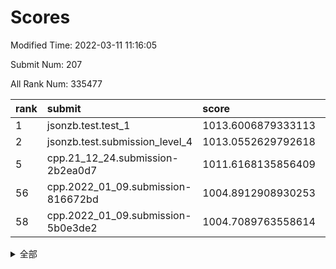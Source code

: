 # Scores

Modified Time: 2022-03-11 11:16:05

Submit Num: 207

All Rank Num: 335477

| rank |               submit               |       score        |       sigma        | pk_num |
| :--- | :--------------------------------- | :----------------- | :----------------- | :----- |
| 1    | jsonzb.test.test_1                 | 1013.6006879333113 | 0.8334569443822571 | 6479   |
| 2    | jsonzb.test.submission_level_4     | 1013.0552629792618 | 0.819373853693031  | 6485   |
| 5    | cpp.21_12_24.submission-2b2ea0d7   | 1011.6168135856409 | 0.7932562159374671 | 6481   |
| 56   | cpp.2022_01_09.submission-816672bd | 1004.8912908930253 | 0.7281700569972935 | 6480   |
| 58   | cpp.2022_01_09.submission-5b0e3de2 | 1004.7089763558614 | 0.708068949852155  | 6482   |


<details>
<summary>全部</summary>

| rank |                 submit                 |       score        |       sigma        | pk_num |
| :--- | :------------------------------------- | :----------------- | :----------------- | :----- |
| 1    | jsonzb.test.test_1                     | 1013.6006879333113 | 0.8334569443822571 | 6479   |
| 2    | jsonzb.test.submission_level_4         | 1013.0552629792618 | 0.819373853693031  | 6485   |
| 3    | gobigger.level_3.submission_level_3_23 | 1011.9614969564722 | 0.7770962176834538 | 6481   |
| 4    | gobigger.level_3.submission_level_3_17 | 1011.9574314173293 | 0.7905629069803277 | 6484   |
| 5    | cpp.21_12_24.submission-2b2ea0d7       | 1011.6168135856409 | 0.7932562159374671 | 6481   |
| 6    | gobigger.level_3.submission_level_3_30 | 1011.507750203576  | 0.7625129514115037 | 6488   |
| 7    | gobigger.level_3.submission_level_3_20 | 1011.4667132015874 | 0.746154195281284  | 6480   |
| 8    | gobigger.level_3.submission_level_3_43 | 1011.3573413076653 | 0.7597958937942161 | 6482   |
| 9    | gobigger.level_3.submission_level_3_13 | 1011.3220995015117 | 0.788626787405984  | 6487   |
| 10   | gobigger.level_3.submission_level_3_11 | 1011.1047411738541 | 0.7714036225281554 | 6488   |
| 11   | gobigger.level_3.submission_level_3_14 | 1011.0891636520081 | 0.7771736292260083 | 6488   |
| 12   | gobigger.level_3.submission_level_3_49 | 1011.0451100404196 | 0.7925872101948431 | 6485   |
| 13   | gobigger.level_3.submission_level_3_25 | 1010.9435822453731 | 0.7983704236456645 | 6483   |
| 14   | gobigger.level_3.submission_level_3_45 | 1010.8933658731306 | 0.7753003673563308 | 6483   |
| 15   | gobigger.level_3.submission_level_3_7  | 1010.6851434028943 | 0.7754084308692165 | 6482   |
| 16   | gobigger.level_3.submission_level_3_9  | 1010.638683162983  | 0.7581060906917246 | 6477   |
| 17   | gobigger.level_3.submission_level_3_33 | 1010.6045853821795 | 0.7817522182364572 | 6482   |
| 18   | gobigger.level_3.submission_level_3_29 | 1010.592213991369  | 0.7503465812860951 | 6485   |
| 19   | gobigger.level_3.submission_level_3_42 | 1010.5785417640164 | 0.7571870068321243 | 6484   |
| 20   | gobigger.level_3.submission_level_3_41 | 1010.4421259129954 | 0.7670936155365977 | 6484   |
| 21   | gobigger.level_3.submission_level_3_8  | 1010.4062512678477 | 0.7376800330958386 | 6479   |
| 22   | gobigger.level_3.submission_level_3_36 | 1010.3883887500238 | 0.7655330985631519 | 6482   |
| 23   | gobigger.level_3.submission_level_3_22 | 1010.3714994536971 | 0.7827072988745104 | 6483   |
| 24   | gobigger.level_3.submission_level_3_16 | 1010.3603882827088 | 0.7508442241514499 | 6481   |
| 25   | gobigger.level_3.submission_level_3_44 | 1010.2953055688678 | 0.7680143101330223 | 6482   |
| 26   | gobigger.level_3.submission_level_3_39 | 1010.2214016656293 | 0.7771472033694063 | 6486   |
| 27   | gobigger.level_3.submission_level_3_0  | 1010.1869052905543 | 0.7714214795002724 | 6484   |
| 28   | gobigger.level_3.submission_level_3_40 | 1010.0980076403733 | 0.7497086143602554 | 6483   |
| 29   | gobigger.level_3.submission_level_3_48 | 1010.0641451881373 | 0.7639116883780004 | 6480   |
| 30   | gobigger.level_3.submission_level_3_24 | 1010.0022687135505 | 0.7594599934126964 | 6477   |
| 31   | gobigger.level_3.submission_level_3_34 | 1009.8858151617375 | 0.7597102819132963 | 6480   |
| 32   | gobigger.level_3.submission_level_3_21 | 1009.8310160285844 | 0.7605120998613772 | 6483   |
| 33   | gobigger.level_3.submission_level_3_19 | 1009.778039178084  | 0.7531534785533639 | 6482   |
| 34   | gobigger.level_3.submission_level_3_18 | 1009.7398062744201 | 0.7591961301888567 | 6487   |
| 35   | gobigger.level_3.submission_level_3_46 | 1009.6799167584676 | 0.7648125379841914 | 6487   |
| 36   | gobigger.level_3.submission_level_3_26 | 1009.6759511297021 | 0.7507656971910548 | 6480   |
| 37   | gobigger.level_3.submission_level_3_1  | 1009.6751104827811 | 0.760660935753056  | 6480   |
| 38   | gobigger.level_3.submission_level_3_5  | 1009.6683731132629 | 0.7420691693009984 | 6482   |
| 39   | gobigger.level_3.submission_level_3_6  | 1009.6340199123482 | 0.7701694885242716 | 6479   |
| 40   | gobigger.level_3.submission_level_3_2  | 1009.5648635054716 | 0.7474916147978996 | 6487   |
| 41   | gobigger.level_3.submission_level_3_10 | 1009.5478627191461 | 0.7404761970053321 | 6479   |
| 42   | gobigger.level_3.submission_level_3_35 | 1009.4177566482659 | 0.7287155763134765 | 6477   |
| 43   | gobigger.level_3.submission_level_3_28 | 1009.3896936872235 | 0.7620335922174895 | 6485   |
| 44   | gobigger.level_3.submission_level_3_38 | 1009.3844316658167 | 0.7435004371509845 | 6486   |
| 45   | gobigger.level_3.submission_level_3_4  | 1009.3265228526916 | 0.7578019396427877 | 6479   |
| 46   | gobigger.level_3.submission_level_3_15 | 1009.325198854989  | 0.7438654456482793 | 6490   |
| 47   | gobigger.level_3.submission_level_3_31 | 1009.3038169674941 | 0.7757004011790177 | 6482   |
| 48   | gobigger.level_3.submission_level_3_3  | 1009.1401228221976 | 0.7411419295091878 | 6482   |
| 49   | gobigger.level_3.submission_level_3_37 | 1009.1270757271028 | 0.7585265003826386 | 6486   |
| 50   | gobigger.level_3.submission_level_3_47 | 1008.9536583213471 | 0.748147789821279  | 6482   |
| 51   | gobigger.level_3.submission_level_3_12 | 1008.8907236978471 | 0.7387155247249712 | 6476   |
| 52   | gobigger.level_3.submission_level_3_32 | 1008.6467176641581 | 0.7492861082194584 | 6486   |
| 53   | gobigger.level_3.submission_level_3_27 | 1008.3033817069097 | 0.7577377824135241 | 6482   |
| 54   | gobigger.level_1.submission_level_1_29 | 1004.9229853318927 | 0.7540289147188932 | 6485   |
| 55   | gobigger.level_1.submission_level_1_26 | 1004.9185992516237 | 0.710070643411109  | 6477   |
| 56   | cpp.2022_01_09.submission-816672bd     | 1004.8912908930253 | 0.7281700569972935 | 6480   |
| 57   | gobigger.level_1.submission_level_1_35 | 1004.8876038468039 | 0.7240476771050637 | 6482   |
| 58   | cpp.2022_01_09.submission-5b0e3de2     | 1004.7089763558614 | 0.708068949852155  | 6482   |
| 59   | gobigger.level_1.submission_level_1_45 | 1004.6534815392878 | 0.7203384679185789 | 6483   |
| 60   | gobigger.level_1.submission_level_1_2  | 1004.5272690004504 | 0.7249496493399401 | 6480   |
| 61   | gobigger.level_1.submission_level_1_30 | 1004.5016481415446 | 0.7291847682661332 | 6481   |
| 62   | gobigger.level_1.submission_level_1_1  | 1004.4648603481612 | 0.7369432069654307 | 6484   |
| 63   | gobigger.level_1.submission_level_1_9  | 1004.4472440510073 | 0.7227108203033864 | 6485   |
| 64   | gobigger.level_1.submission_level_1_21 | 1004.3520382932976 | 0.7278147192109714 | 6482   |
| 65   | gobigger.level_1.submission_level_1_0  | 1004.2123832907588 | 0.720687656304213  | 6478   |
| 66   | gobigger.level_1.submission_level_1_44 | 1004.1691564936564 | 0.7246134220569559 | 6486   |
| 67   | gobigger.level_1.submission_level_1_15 | 1004.1360146416458 | 0.7292258745041187 | 6485   |
| 68   | gobigger.level_1.submission_level_1_7  | 1004.1122009395284 | 0.7079880960008326 | 6481   |
| 69   | gobigger.level_1.submission_level_1_18 | 1004.0461049363354 | 0.7207354044087473 | 6482   |
| 70   | gobigger.level_1.submission_level_1_31 | 1003.8927678591252 | 0.7098137594222865 | 6484   |
| 71   | gobigger.level_1.submission_level_1_34 | 1003.8829659870457 | 0.7069526927942525 | 6483   |
| 72   | gobigger.level_1.submission_level_1_46 | 1003.8045254633867 | 0.7260896449517207 | 6480   |
| 73   | gobigger.level_1.submission_level_1_17 | 1003.7737910053588 | 0.7303832550336035 | 6483   |
| 74   | gobigger.level_1.submission_level_1_42 | 1003.7612125110464 | 0.7289883270079729 | 6480   |
| 75   | gobigger.level_1.submission_level_1_4  | 1003.6345131762021 | 0.7238607239259724 | 6484   |
| 76   | gobigger.level_1.submission_level_1_14 | 1003.6127277254184 | 0.7177764846810148 | 6482   |
| 77   | gobigger.level_1.submission_level_1_13 | 1003.5265146112421 | 0.7172601176960857 | 6478   |
| 78   | gobigger.level_1.submission_level_1_33 | 1003.5048145275748 | 0.7166152802647664 | 6480   |
| 79   | gobigger.level_1.submission_level_1_11 | 1003.4755939467985 | 0.7174151851918458 | 6482   |
| 80   | gobigger.level_1.submission_level_1_19 | 1003.442485702654  | 0.7238280818981576 | 6485   |
| 81   | gobigger.level_1.submission_level_1_3  | 1003.4393623705179 | 0.7167048728015853 | 6480   |
| 82   | gobigger.level_1.submission_level_1_27 | 1003.4367036692365 | 0.7246133533417978 | 6483   |
| 83   | gobigger.level_1.submission_level_1_48 | 1003.425037178391  | 0.712860439640994  | 6486   |
| 84   | gobigger.level_1.submission_level_1_49 | 1003.3131386253766 | 0.707782834816751  | 6483   |
| 85   | gobigger.level_1.submission_level_1_32 | 1003.309897917884  | 0.738035283311191  | 6485   |
| 86   | gobigger.level_1.submission_level_1_8  | 1003.2815472694211 | 0.7192009929062182 | 6483   |
| 87   | gobigger.level_1.submission_level_1_25 | 1003.1876070789879 | 0.7133387595238125 | 6483   |
| 88   | gobigger.level_1.submission_level_1_37 | 1003.0434515996571 | 0.7123799948014513 | 6485   |
| 89   | gobigger.level_1.submission_level_1_6  | 1003.0164232534621 | 0.7155636496609803 | 6482   |
| 90   | gobigger.level_1.submission_level_1_5  | 1002.9701037374491 | 0.7154686847409978 | 6484   |
| 91   | gobigger.level_1.submission_level_1_24 | 1002.891116341306  | 0.7233898483842096 | 6483   |
| 92   | gobigger.level_1.submission_level_1_23 | 1002.7824166907385 | 0.7175715926550345 | 6478   |
| 93   | gobigger.level_1.submission_level_1_36 | 1002.6905844088342 | 0.712070682006382  | 6484   |
| 94   | gobigger.level_1.submission_level_1_22 | 1002.6813106935613 | 0.7231397473062628 | 6481   |
| 95   | gobigger.level_1.submission_level_1_16 | 1002.6599375151454 | 0.7169937325672586 | 6482   |
| 96   | gobigger.level_1.submission_level_1_20 | 1002.5842713509493 | 0.7148272285142929 | 6482   |
| 97   | gobigger.level_1.submission_level_1_28 | 1002.4820313717389 | 0.7313652687337482 | 6485   |
| 98   | gobigger.level_1.submission_level_1_43 | 1002.4681706463518 | 0.7163357702886154 | 6479   |
| 99   | gobigger.level_1.submission_level_1_38 | 1002.3824738920997 | 0.722810343128507  | 6482   |
| 100  | gobigger.level_1.submission_level_1_10 | 1002.3587784465977 | 0.7172214863990493 | 6474   |
| 101  | gobigger.level_1.submission_level_1_40 | 1002.0642062202531 | 0.7141775521666172 | 6485   |
| 102  | gobigger.level_1.submission_level_1_39 | 1001.9959694432068 | 0.7113987704693115 | 6487   |
| 103  | gobigger.level_1.submission_level_1_41 | 1001.9162517436095 | 0.7241877317624077 | 6483   |
| 104  | gobigger.level_1.submission_level_1_47 | 1001.2757593129054 | 0.7135365210402315 | 6480   |
| 105  | gobigger.level_1.submission_level_1_12 | 1000.8062288775794 | 0.7158263886827949 | 6488   |
| 106  | gobigger.random.submission_random_29   | 997.2326346901208  | 0.7066704920543545 | 6485   |
| 107  | gobigger.random.submission_random_13   | 997.1520645165685  | 0.704540149387924  | 6476   |
| 108  | gobigger.random.submission_random_2    | 996.9932281889485  | 0.706103604778488  | 6482   |
| 109  | gobigger.random.submission_random_47   | 996.9681134090893  | 0.7205777685708861 | 6484   |
| 110  | gobigger.random.submission_random_11   | 996.8535960838292  | 0.7053346200527968 | 6486   |
| 111  | gobigger.random.submission_random_41   | 996.7644698000792  | 0.7255152669251533 | 6488   |
| 112  | gobigger.random.submission_random_20   | 996.7462523024079  | 0.7051189414287724 | 6483   |
| 113  | gobigger.random.submission_random_45   | 996.6343032518417  | 0.7085175807973231 | 6482   |
| 114  | gobigger.random.submission_random_26   | 996.5883977339404  | 0.7149460101292251 | 6484   |
| 115  | gobigger.random.submission_random_14   | 996.5623648178266  | 0.7228954671711045 | 6487   |
| 116  | gobigger.random.submission_random_33   | 996.5383533041619  | 0.720841453510652  | 6486   |
| 117  | gobigger.random.submission_random_27   | 996.5128139668147  | 0.7080881792071938 | 6479   |
| 118  | gobigger.random.submission_random_25   | 996.4435221128352  | 0.7110134588054889 | 6484   |
| 119  | gobigger.random.submission_random_30   | 996.4164312789734  | 0.7154607337426754 | 6486   |
| 120  | gobigger.random.submission_random_15   | 996.4141531381616  | 0.7133955185707    | 6481   |
| 121  | gobigger.random.submission_random_3    | 996.3514764108357  | 0.7108182460740601 | 6481   |
| 122  | gobigger.random.submission_random_8    | 996.3477536107592  | 0.7039646889766772 | 6483   |
| 123  | gobigger.random.submission_random_34   | 996.3394281967243  | 0.7077042881162543 | 6486   |
| 124  | gobigger.random.submission_random_42   | 996.3270244618824  | 0.7222015825272531 | 6483   |
| 125  | gobigger.random.submission_random_6    | 996.2481636212277  | 0.728018230939714  | 6487   |
| 126  | gobigger.random.submission_random_23   | 996.1256019972396  | 0.722384212813871  | 6482   |
| 127  | gobigger.random.submission_random_43   | 996.0732786666265  | 0.716332332789914  | 6486   |
| 128  | gobigger.random.submission_random_0    | 996.0266178359859  | 0.710506428820817  | 6482   |
| 129  | gobigger.random.submission_random_22   | 995.9648252818481  | 0.7071764096996624 | 6476   |
| 130  | gobigger.random.submission_random_44   | 995.936344048116   | 0.7035339568437396 | 6481   |
| 131  | gobigger.random.submission_random_28   | 995.9326854581219  | 0.7100602625006325 | 6483   |
| 132  | gobigger.random.submission_random_18   | 995.9160055868642  | 0.7143820332022465 | 6482   |
| 133  | gobigger.random.submission_random_17   | 995.8835271417106  | 0.7073521789196329 | 6480   |
| 134  | gobigger.random.submission_random_31   | 995.8782360522364  | 0.7126688242560147 | 6481   |
| 135  | gobigger.random.submission_random_9    | 995.875084476704   | 0.7103656711307157 | 6482   |
| 136  | gobigger.random.submission_random_24   | 995.8464451821283  | 0.7277629715558388 | 6486   |
| 137  | gobigger.random.submission_random_48   | 995.8049114330645  | 0.7068030771425708 | 6481   |
| 138  | gobigger.random.submission_random_12   | 995.8004407046916  | 0.719821797830968  | 6482   |
| 139  | gobigger.random.submission_random_35   | 995.7955623697873  | 0.7076714628230829 | 6481   |
| 140  | gobigger.random.submission_random_38   | 995.7327504353     | 0.7157275073072458 | 6480   |
| 141  | gobigger.random.submission_random_19   | 995.6899950664307  | 0.7136102024380256 | 6486   |
| 142  | gobigger.random.submission_random_5    | 995.5388670690814  | 0.7102392883723607 | 6479   |
| 143  | gobigger.random.submission_random_40   | 995.517010198209   | 0.7263896977487684 | 6486   |
| 144  | gobigger.random.submission_random_16   | 995.471500187467   | 0.7231048070023133 | 6480   |
| 145  | gobigger.random.submission_random_4    | 995.4153283945378  | 0.7117786837797376 | 6484   |
| 146  | gobigger.random.submission_random_49   | 995.2508651897141  | 0.7157314584977416 | 6478   |
| 147  | gobigger.random.submission_random_10   | 995.2043794975502  | 0.7225887880157157 | 6482   |
| 148  | gobigger.random.submission_random_32   | 995.1651981454437  | 0.7168720465031885 | 6484   |
| 149  | gobigger.random.submission_random_39   | 995.1481042828805  | 0.7208179947831488 | 6483   |
| 150  | gobigger.random.submission_random_36   | 995.1346652250979  | 0.7136333908341222 | 6479   |
| 151  | gobigger.random.submission_random_21   | 995.0472219276104  | 0.7255144844608789 | 6485   |
| 152  | gobigger.random.submission_random_7    | 994.9501456649599  | 0.7128168989972912 | 6480   |
| 153  | gobigger.random.submission_random_46   | 994.9005062269791  | 0.7174789649454285 | 6485   |
| 154  | gobigger.random.submission_random_37   | 994.8945525031857  | 0.7099955202911735 | 6476   |
| 155  | gobigger.random.submission_random_1    | 994.5547537842485  | 0.7281077840953522 | 6484   |
| 156  | gobigger.level_2.submission_level_2_10 | 993.3939211106942  | 0.7323398441168483 | 6485   |
| 157  | gobigger.level_2.submission_level_2_17 | 993.2984809236281  | 0.7394549401978635 | 6486   |
| 158  | gobigger.level_2.submission_level_2_20 | 993.2261951918638  | 0.7575657742185883 | 6484   |
| 159  | gobigger.level_2.submission_level_2_41 | 993.211905370607   | 0.7298447785480268 | 6488   |
| 160  | gobigger.level_2.submission_level_2_38 | 993.1229614584839  | 0.7482989513058489 | 6482   |
| 161  | gobigger.level_2.submission_level_2_48 | 992.9594853998116  | 0.7512944527432285 | 6485   |
| 162  | gobigger.level_2.submission_level_2_30 | 992.8662845771928  | 0.7393157569658537 | 6487   |
| 163  | gobigger.level_2.submission_level_2_36 | 992.8528288729124  | 0.7413172591986192 | 6482   |
| 164  | gobigger.level_2.submission_level_2_25 | 992.7720058019605  | 0.7515166147540411 | 6480   |
| 165  | gobigger.level_2.submission_level_2_27 | 992.769336282873   | 0.7458893875845657 | 6481   |
| 166  | gobigger.level_2.submission_level_2_43 | 992.7422766868248  | 0.7411508304833888 | 6483   |
| 167  | gobigger.level_2.submission_level_2_8  | 992.6802805682157  | 0.7354077334904108 | 6480   |
| 168  | gobigger.level_2.submission_level_2_47 | 992.657321540658   | 0.7350030069435641 | 6482   |
| 169  | gobigger.level_2.submission_level_2_49 | 992.6084037517359  | 0.7510417298356966 | 6481   |
| 170  | gobigger.level_2.submission_level_2_33 | 992.6011839605228  | 0.7464472032853455 | 6482   |
| 171  | gobigger.level_2.submission_level_2_21 | 992.4416424119539  | 0.7375703316778864 | 6485   |
| 172  | gobigger.level_2.submission_level_2_4  | 992.4119673712859  | 0.7459078717694512 | 6483   |
| 173  | gobigger.level_2.submission_level_2_34 | 992.4102951359697  | 0.7478721965219821 | 6485   |
| 174  | gobigger.level_2.submission_level_2_18 | 992.4002150366517  | 0.7209306811147753 | 6482   |
| 175  | gobigger.level_2.submission_level_2_12 | 992.3703532893473  | 0.7299536032355959 | 6481   |
| 176  | gobigger.level_2.submission_level_2_29 | 992.343891472197   | 0.7300657386123044 | 6483   |
| 177  | gobigger.level_2.submission_level_2_31 | 992.1034395682336  | 0.7392707367337145 | 6482   |
| 178  | gobigger.level_2.submission_level_2_11 | 992.0215887377864  | 0.7471242044116752 | 6480   |
| 179  | gobigger.level_2.submission_level_2_16 | 991.9515831486497  | 0.7517329528750678 | 6478   |
| 180  | gobigger.level_2.submission_level_2_3  | 991.7917670301406  | 0.7310997138778138 | 6484   |
| 181  | gobigger.level_2.submission_level_2_23 | 991.785814023904   | 0.7616122398324492 | 6482   |
| 182  | gobigger.level_2.submission_level_2_42 | 991.7631576260527  | 0.7562070575350653 | 6488   |
| 183  | gobigger.level_2.submission_level_2_2  | 991.7595582537647  | 0.746589927990372  | 6482   |
| 184  | gobigger.level_2.submission_level_2_45 | 991.6943230525893  | 0.732945228880616  | 6485   |
| 185  | gobigger.level_2.submission_level_2_9  | 991.6237497260094  | 0.7442413880345874 | 6487   |
| 186  | gobigger.level_2.submission_level_2_19 | 991.616308473642   | 0.7365217578846918 | 6483   |
| 187  | gobigger.level_2.submission_level_2_5  | 991.5753175657193  | 0.7531888242199853 | 6482   |
| 188  | gobigger.level_2.submission_level_2_37 | 991.5681387675504  | 0.7762495398617091 | 6484   |
| 189  | gobigger.level_2.submission_level_2_13 | 991.5418058965182  | 0.7483341425704018 | 6489   |
| 190  | gobigger.level_2.submission_level_2_24 | 991.4449180999644  | 0.7341841093608306 | 6482   |
| 191  | gobigger.level_2.submission_level_2_15 | 991.3383429436808  | 0.7423178170256209 | 6481   |
| 192  | gobigger.level_2.submission_level_2_22 | 991.3060597119027  | 0.7619790620254545 | 6489   |
| 193  | gobigger.level_2.submission_level_2_40 | 991.2967888000085  | 0.7504598881610043 | 6482   |
| 194  | gobigger.level_2.submission_level_2_7  | 991.071505538531   | 0.7415567305518592 | 6482   |
| 195  | gobigger.level_2.submission_level_2_0  | 991.0700230313562  | 0.7630444149719602 | 6481   |
| 196  | gobigger.level_2.submission_level_2_1  | 991.0278891763317  | 0.7630803363199892 | 6476   |
| 197  | gobigger.level_2.submission_level_2_28 | 990.9795394837798  | 0.752879876304254  | 6483   |
| 198  | gobigger.level_2.submission_level_2_6  | 990.9256895985565  | 0.7534301615454978 | 6481   |
| 199  | gobigger.level_2.submission_level_2_39 | 990.8336397565687  | 0.757886576092836  | 6485   |
| 200  | gobigger.level_2.submission_level_2_46 | 990.7012667165662  | 0.7573822317850396 | 6486   |
| 201  | gobigger.level_2.submission_level_2_26 | 990.6869720572543  | 0.7642038633882839 | 6482   |
| 202  | gobigger.level_2.submission_level_2_35 | 990.606649572684   | 0.7565220018089498 | 6481   |
| 203  | gobigger.level_2.submission_level_2_14 | 990.4914973708123  | 0.7599726906934202 | 6480   |
| 204  | gobigger.level_2.submission_level_2_44 | 989.5927719213806  | 0.768438824819648  | 6486   |
| 205  | gobigger.level_2.submission_level_2_32 | 989.2154446329259  | 0.7869248899834406 | 6486   |
| 206  | gobigger.none.submission_none_1        | 978.69667151266    | 1.295081621846336  | 6480   |
| 207  | gobigger.none.submission_none_0        | 976.486389222029   | 1.3795252286424387 | 6481   |

</details>